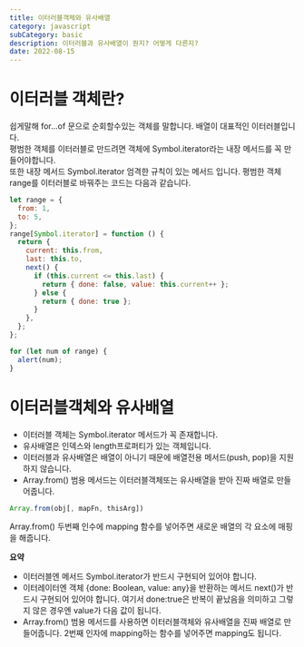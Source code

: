 ```yaml
---
title: 이터러블객체와 유사배열
category: javascript
subCategory: basic
description: 이터러블과 유사배열이 뭔지? 어떻게 다른지?
date: 2022-08-15
---
```


# 이터러블 객체란?

쉽게말해 for...of 문으로 순회할수있는 객체를 말합니다. 배열이 대표적인 이터러블입니다.  
평범한 객체를 이터러블로 만드려면 객체에 Symbol.iterator라는 내장 메서드를 꼭 만들어야합니다.  
또한 내장 메서드 Symbol.iterator 엄격한 규칙이 있는 메서드 입니다. 평범한 객체 range를 이터러블로 바꿔주는 코드는 다음과 같습니다.

```js
let range = {
  from: 1,
  to: 5,
};
range[Symbol.iterator] = function () {
  return {
    current: this.from,
    last: this.to,
    next() {
      if (this.current <= this.last) {
        return { done: false, value: this.current++ };
      } else {
        return { done: true };
      }
    },
  };
};

for (let num of range) {
  alert(num);
}
```

# 이터러블객체와 유사배열

- 이터러블 객체는 Symbol.iterator 메서드가 꼭 존재합니다.
- 유사배열은 인덱스와 length프로퍼티가 있는 객체입니다.
- 이터러블과 유사배열은 배열이 아니기 때문에 배열전용 메서드(push, pop)을 지원하지 않습니다.
- Array.from() 범용 메서드는 이터러블객체또는 유사배열을 받아 진짜 배열로 만들어줍니다.

```js
Array.from(obj[, mapFn, thisArg])
```

Array.from() 두번째 인수에 mapping 함수를 넣어주면 새로운 배열의 각 요소에 매핑을 해줍니다.

**요약**

- 이터러블엔 메서드 Symbol.iterator가 반드시 구현되어 있어야 합니다.
- 이터레이터엔 객체 {done: Boolean, value: any}을 반환하는 메서드 next()가 반드시 구현되어 있어야 합니다. 여기서 done:true은 반복이 끝났음을 의미하고 그렇지 않은 경우엔 value가 다음 값이 됩니다.
- Array.from() 범용 메서드를 사용하면 이터러블객체와 유사배열을 진짜 배열로 만들어줍니다. 2번째 인자에 mapping하는 함수를 넣어주면 mapping도 됩니다.
